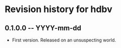 # Revision history for hdbv

## 0.1.0.0 -- YYYY-mm-dd

* First version. Released on an unsuspecting world.
